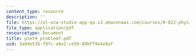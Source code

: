 ```yaml
---
content_type: resource
description: ''
file: https://ol-ocw-studio-app-qa.s3.amazonaws.com/courses/8-022-physics-ii-electricity-and-magnetism-fall-2004/3a0de53bf0fca6e2ce5989bff9e4e9af_pset9_problem7.pdf
file_type: application/pdf
resourcetype: Document
title: pset9_problem7.pdf
uid: 3a0de53b-f0fc-a6e2-ce59-89bff9e4e9af
---
```

